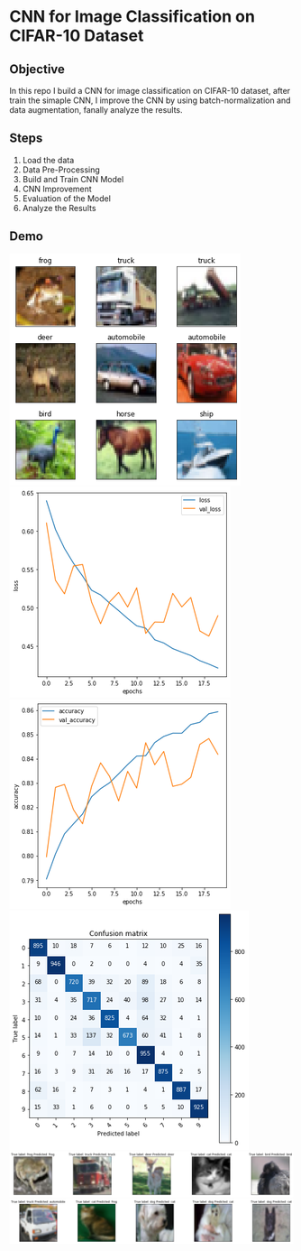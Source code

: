# CNN for Image Classification on CIFAR-10 Dataset
 
## Objective
In this repo I build a CNN for image classification on CIFAR-10 dataset, after train the simaple CNN, I improve the CNN by using batch-normalization and data augmentation, fanally analyze the results.

## Steps
1. Load the data
2. Data Pre-Processing
3. Build and Train CNN Model
4. CNN Improvement
4. Evaluation of the Model
5. Analyze the Results

## Demo
![alt text](https://github.com/rhettxio/Deep-Learning/blob/master/CNN%20for%20CIFAR-10/CIFAR-10%20examples.png)
![alt text](https://github.com/rhettxio/Deep-Learning/blob/master/CNN%20for%20CIFAR-10/loss.png)
![alt text](https://github.com/rhettxio/Deep-Learning/blob/master/CNN%20for%20CIFAR-10/accuracy.png)
![alt text](https://github.com/rhettxio/Deep-Learning/blob/master/CNN%20for%20CIFAR-10/confusion%20matrix.png)
![alt text](https://github.com/rhettxio/Deep-Learning/blob/master/CNN%20for%20CIFAR-10/correct%20classified.png)
![alt text](https://github.com/rhettxio/Deep-Learning/blob/master/CNN%20for%20CIFAR-10/misclassification.png)